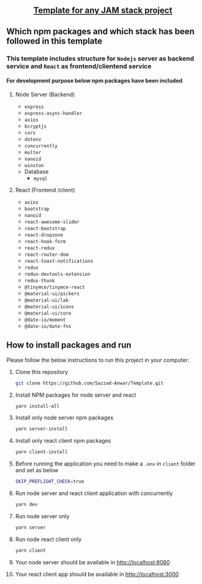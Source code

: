 <!-- PROJECT Title -->
<br />
<p align="center">
  <h2 align="center"><a href="https://github.com/Sazzad-Anwar/Template">Template for any JAM stack project</a></h2>

## Which npm packages and which stack has been followed in this template

### This template includes structure for `Nodejs` server as backend service and `React` as frontend/clientend service

#### For development purpose below npm packages have been included

1. Node Server (Backend)
   * `express`
   * `express-async-handler`
   * `axios`
   * `bcryptjs`
   * `cors`
   * `dotenv`
   * `concurrently`
   * `multer`
   * `nanoid`
   * `winston`
   * Database
      * `mysql`

2. React (Frontend /client)
   * `axios`
   * `bootstrap`
   * `nanoid`
   * `react-awesome-slider`
   * `react-bootstrap`
   * `react-dropzone`
   * `react-hook-form`
   * `react-redux`
   * `react-router-dom`
   * `react-toast-notifications`
   * `redux`
   * `redux-devtools-extension`
   * `redux-thunk`
   * `@tinymce/tinymce-react`
   * `@material-ui/pickers`
   * `@material-ui/lab`
   * `@material-ui/icons`
   * `@material-ui/core`
   * `@date-io/moment`
   * `@date-io/date-fns`

<!-- HOW TO RUN -->
## How to install packages and run

Please follow the below instructions to run this project in your computer:

1. Clone this repository

   ```sh
   git clone https://github.com/Sazzad-Anwar/Template.git
   ```

2. Install NPM packages for node server and react

   ```sh
   yarn install-all
   ```

3. Install only node server npm packages

   ```sh
   yarn server-install
   ```

4. Install only react client npm packages

   ```sh
   yarn client-install
   ```

5. Before running the application you need to make a `.env` in `client` folder and set as below

   ```sh
   SKIP_PREFLIGHT_CHECK=true
   ```

6. Run node server and react client application with concurrently

   ```sh
   yarn dev
   ```

7. Run node server only

   ```sh
   yarn server
   ```

8. Run node react client only

   ```sh
   yarn client
   ```

9. Your node server should be available in <http://localhost:8080>
10. Your react client app should be available in <http://localhost:3000>
